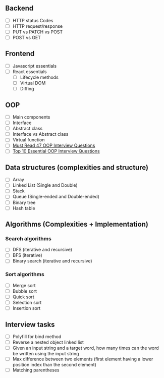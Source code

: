 ## Backend
  - [ ] HTTP status Codes
  - [ ] HTTP request/response
  - [ ] PUT vs PATCH vs POST
  - [ ] POST vs GET

## Frontend
  - [ ] Javascript essentials
  - [ ] React essentials
    - [ ] Lifecycle methods
    - [ ] Virtual DOM
    - [ ] Diffing
      
## OOP
  - [ ] Main components
  - [ ] Interface
  - [ ] Abstract class
  - [ ] Interface vs Abstract class
  - [ ] Virtual function
  - [ ] [Must Read 47 OOP Interview Questions](https://www.upgrad.com/blog/oops-interview-questions-answers-for-freshers-experienced/)
  - [ ] [Top 10 Essential OOP Interview Questions](https://www.educba.com/oop-interview-questions/)

## Data structures (complexities and structure)
  - [ ] Array
  - [ ] Linked List (Single and Double)
  - [ ] Stack
  - [ ] Queue (Single-ended and Double-ended)
  - [ ] Binary tree
  - [ ] Hash table

## Algorithms (Complexities + Implementation)
  ### Search algorithms
  - [ ] DFS (iterative and recursive)
  - [ ] BFS (iterative)
  - [ ] Binary search (iterative and recursive)

  ### Sort algorithms
  - [ ] Merge sort
  - [ ] Bubble sort
  - [ ] Quick sort
  - [ ] Selection sort
  - [ ] Insertion sort

## Interview tasks
  - [ ] Polyfill for bind method
  - [ ] Reverse a nested object linked list
  - [ ] Given an input string and a target word, how many times can the word be written using the input string
  - [ ] Max difference between two elements (first element having a lower position index than the second element)
  - [ ] Matching parentheses
